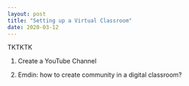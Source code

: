 ```yaml
---
layout: post
title: "Setting up a Virtual Classroom"
date: 2020-03-12
---
```


TKTKTK

1. Create a YouTube Channel


2. Emdin: how to create community in a digital classroom?

